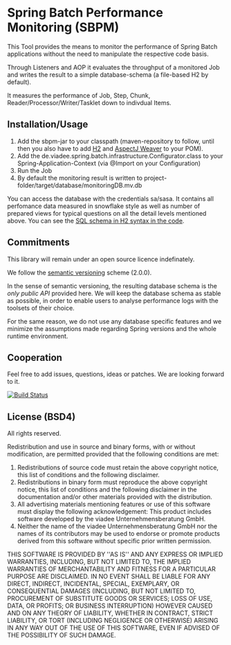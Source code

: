 # Spring Batch Performance Monitoring (SBPM)
This Tool provides the means to monitor the performance of Spring Batch applications without the need to manipulate the respective code basis.

Through Listeners and AOP it evaluates the throughput of a monitored Job and writes the result to a simple database-schema (a file-based H2 by default).

It measures the performance of Job, Step, Chunk, Reader/Processor/Writer/Tasklet down to indivdual Items.

## Installation/Usage

1. Add the sbpm-jar to your classpath (maven-repository to follow, until then you also have to add [H2](https://mvnrepository.com/artifact/com.h2database/h2/1.4.194) and [AspectJ Weaver](https://mvnrepository.com/artifact/org.aspectj/aspectjweaver/1.8.6) to your POM).
2. Add the de.viadee.spring.batch.infrastructure.Configurator.class to your Spring-Application-Context (via @Import on your Configuration) 
3. Run the Job
4. By default the monitoring result is written to project-folder/target/database/monitoringDB.mv.db

You can access the database with the credentials sa/sasa. It contains all perfomance data measured in snowflake style as well as number of prepared views for typical questions on all the detail levels mentioned above. You can see the [SQL schema in H2 syntax in the code](https://github.com/viadee/springBatchPerformanceMonitoring/blob/master/src/main/resources/SQL/schema-h2.sql).

## Commitments
This library will remain under an open source licence indefinately.

We follow the [semantic versioning](http://semver.org) scheme (2.0.0).

In the sense of semantic versioning, the resulting database schema is the _only public API_ provided here. We will keep the database schema as stable as possible, in order to enable users to analyse performance logs with the toolsets of their choice.

For the same reason, we do not use any database specific features and we minimize the assumptions made regarding Spring versions and the whole runtime environment.

## Cooperation
Feel free to add issues, questions, ideas or patches. We are looking forward to it.

[![Build Status](https://travis-ci.org/viadee/springBatchPerformanceMonitoring.svg?branch=master)](https://travis-ci.org/viadee/springBatchPerformanceMonitoring)

## License (BSD4)
All rights reserved.

Redistribution and use in source and binary forms, with or without
modification, are permitted provided that the following conditions are met:
 1. Redistributions of source code must retain the above copyright
   notice, this list of conditions and the following disclaimer.
 2. Redistributions in binary form must reproduce the above copyright
    notice, this list of conditions and the following disclaimer in the
    documentation and/or other materials provided with the distribution.
 3. All advertising materials mentioning features or use of this software
    must display the following acknowledgement:
    This product includes software developed by the viadee Unternehmensberatung GmbH.
 4. Neither the name of the viadee Unternehmensberatung GmbH nor the
    names of its contributors may be used to endorse or promote products
    derived from this software without specific prior written permission.

THIS SOFTWARE IS PROVIDED BY <COPYRIGHT HOLDER> ''AS IS'' AND ANY
EXPRESS OR IMPLIED WARRANTIES, INCLUDING, BUT NOT LIMITED TO, THE IMPLIED
WARRANTIES OF MERCHANTABILITY AND FITNESS FOR A PARTICULAR PURPOSE ARE
DISCLAIMED. IN NO EVENT SHALL <COPYRIGHT HOLDER> BE LIABLE FOR ANY
DIRECT, INDIRECT, INCIDENTAL, SPECIAL, EXEMPLARY, OR CONSEQUENTIAL DAMAGES
(INCLUDING, BUT NOT LIMITED TO, PROCUREMENT OF SUBSTITUTE GOODS OR SERVICES;
LOSS OF USE, DATA, OR PROFITS; OR BUSINESS INTERRUPTION) HOWEVER CAUSED AND
ON ANY THEORY OF LIABILITY, WHETHER IN CONTRACT, STRICT LIABILITY, OR TORT
(INCLUDING NEGLIGENCE OR OTHERWISE) ARISING IN ANY WAY OUT OF THE USE OF THIS
SOFTWARE, EVEN IF ADVISED OF THE POSSIBILITY OF SUCH DAMAGE.

